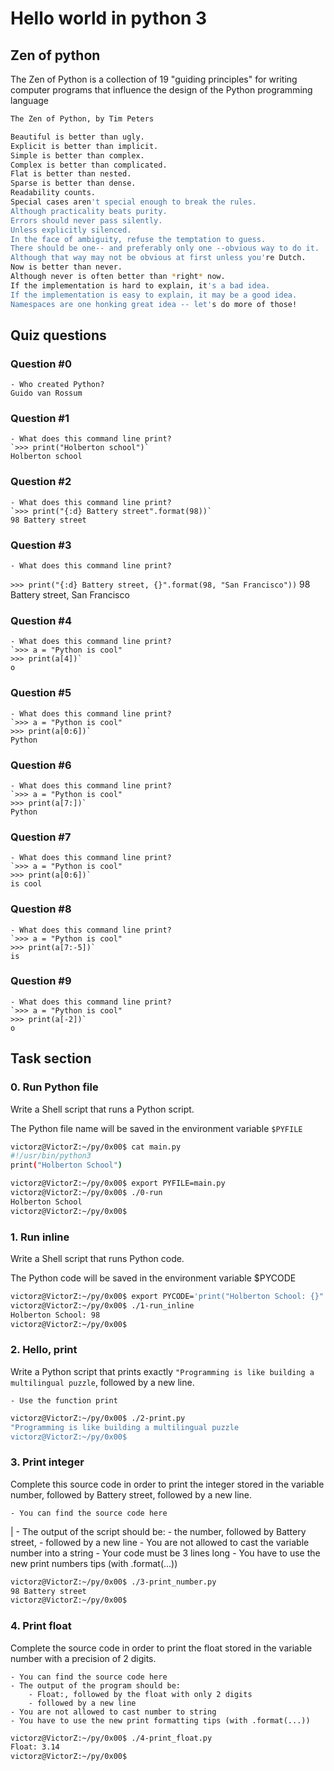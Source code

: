# Hello world in python 3

## Zen of python

The Zen of Python is a collection of 19 "guiding principles" for writing computer programs that influence the design of the Python programming language

```Bash
The Zen of Python, by Tim Peters

Beautiful is better than ugly.
Explicit is better than implicit.
Simple is better than complex.
Complex is better than complicated.
Flat is better than nested.
Sparse is better than dense.
Readability counts.
Special cases aren't special enough to break the rules.
Although practicality beats purity.
Errors should never pass silently.
Unless explicitly silenced.
In the face of ambiguity, refuse the temptation to guess.
There should be one-- and preferably only one --obvious way to do it.
Although that way may not be obvious at first unless you're Dutch.
Now is better than never.
Although never is often better than *right* now.
If the implementation is hard to explain, it's a bad idea.
If the implementation is easy to explain, it may be a good idea.
Namespaces are one honking great idea -- let's do more of those!
```

## Quiz questions

### Question #0

    - Who created Python?
    Guido van Rossum

### Question #1
    - What does this command line print?
    `>>> print("Holberton school")`
    Holberton school

### Question #2
    - What does this command line print?
    `>>> print("{:d} Battery street".format(98))`
    98 Battery street

### Question #3
    - What does this command line print?
   `>>> print("{:d} Battery street, {}".format(98, "San Francisco"))`
   98 Battery street, San Francisco

### Question #4
    - What does this command line print?
    `>>> a = "Python is cool"
    >>> print(a[4])`
    o

### Question #5
    - What does this command line print?
    `>>> a = "Python is cool"
    >>> print(a[0:6])`
    Python

### Question #6
    - What does this command line print?
    `>>> a = "Python is cool"
    >>> print(a[7:])`
    Python

### Question #7
    - What does this command line print?
    `>>> a = "Python is cool"
    >>> print(a[0:6])`
    is cool
### Question #8
    - What does this command line print?
    `>>> a = "Python is cool"
    >>> print(a[7:-5])`
    is

### Question #9
    - What does this command line print?
    `>>> a = "Python is cool"
    >>> print(a[-2])`
    o

## Task section

### 0. Run Python file

Write a Shell script that runs a Python script.

The Python file name will be saved in the environment variable `$PYFILE`

```Bash
victorz@VictorZ:~/py/0x00$ cat main.py 
#!/usr/bin/python3
print("Holberton School")

victorz@VictorZ:~/py/0x00$ export PYFILE=main.py
victorz@VictorZ:~/py/0x00$ ./0-run
Holberton School
victorz@VictorZ:~/py/0x00$ 
```

### 1. Run inline
Write a Shell script that runs Python code.

The Python code will be saved in the environment variable $PYCODE
```Bash
victorz@VictorZ:~/py/0x00$ export PYCODE='print("Holberton School: {}".format(88+10))'
victorz@VictorZ:~/py/0x00$ ./1-run_inline 
Holberton School: 98
victorz@VictorZ:~/py/0x00$ 

```

### 2. Hello, print

Write a Python script that prints exactly `"Programming is like building a multilingual puzzle`, followed by a new line.

    - Use the function print

```Bash
victorz@VictorZ:~/py/0x00$ ./2-print.py 
"Programming is like building a multilingual puzzle
victorz@VictorZ:~/py/0x00$

```

### 3. Print integer

Complete this source code in order to print the integer stored in the variable number, followed by Battery street, followed by a new line.

    - You can find the source code here
|   - The output of the script should be:
        - the number, followed by Battery street,
        - followed by a new line
    - You are not allowed to cast the variable number into a string
    - Your code must be 3 lines long
    - You have to use the new print numbers tips (with .format(...))


```Bash
victorz@VictorZ:~/py/0x00$ ./3-print_number.py
98 Battery street
victorz@VictorZ:~/py/0x00$ 
```

### 4. Print float

Complete the source code in order to print the float stored in the variable number with a precision of 2 digits.

    - You can find the source code here
    - The output of the program should be:
        - Float:, followed by the float with only 2 digits
        - followed by a new line
    - You are not allowed to cast number to string
    - You have to use the new print formatting tips (with .format(...))

```Bash
victorz@VictorZ:~/py/0x00$ ./4-print_float.py
Float: 3.14
victorz@VictorZ:~/py/0x00$ 
```
